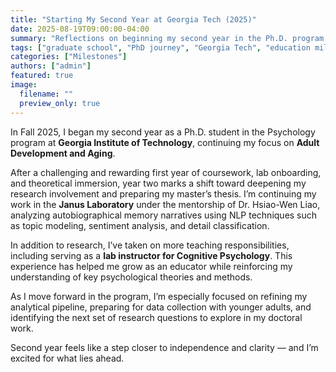 ```yaml
---
title: "Starting My Second Year at Georgia Tech (2025)"
date: 2025-08-19T09:00:00-04:00
summary: "Reflections on beginning my second year in the Ph.D. program at Georgia Tech, including updates on research progress, teaching, and academic growth."
tags: ["graduate school", "PhD journey", "Georgia Tech", "education milestone"]
categories: ["Milestones"]
authors: ["admin"]
featured: true
image:
  filename: ""
  preview_only: true
---
```


In Fall 2025, I began my second year as a Ph.D. student in the Psychology program at **Georgia Institute of Technology**, continuing my focus on **Adult Development and Aging**.

After a challenging and rewarding first year of coursework, lab onboarding, and theoretical immersion, year two marks a shift toward deepening my research involvement and preparing my master’s thesis. I’m continuing my work in the **Janus Laboratory** under the mentorship of Dr. Hsiao-Wen Liao, analyzing autobiographical memory narratives using NLP techniques such as topic modeling, sentiment analysis, and detail classification.

In addition to research, I’ve taken on more teaching responsibilities, including serving as a **lab instructor for Cognitive Psychology**. This experience has helped me grow as an educator while reinforcing my understanding of key psychological theories and methods.

As I move forward in the program, I’m especially focused on refining my analytical pipeline, preparing for data collection with younger adults, and identifying the next set of research questions to explore in my doctoral work.

Second year feels like a step closer to independence and clarity — and I’m excited for what lies ahead.